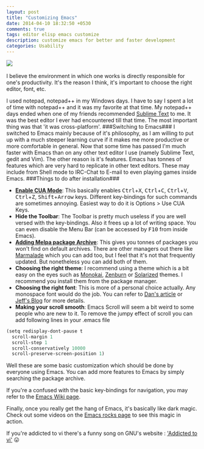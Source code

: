 ```yaml
---
layout: post
title: "Customizing Emacs"
date: 2014-04-10 18:32:50 +0530
comments: true
tags: editor elisp emacs customize
description: customize emacs for better and faster development
categories: Usability
---
```

<img src="https://lh3.googleusercontent.com/ARlXYE_wnAvftBBl2UEvu-z9SpH-q3lyYNukRnNRwbUnXt6fGTP304OloJ3sJ3pSlMr_9QnPr_RxKamv65BFkEUqUEKB0TftIzNuOaiabipF1DNMYLzYReB_40Qr2TbbDndKYzeY5-MPUNmyzH9xmsuhWxmpywT4U5ayHJo2-dGy1W7wRlY2kY7QtTvneNt4OqGGZlqsSZLYM3WVcVwWFxBeJzPxirItCLPzRoRNPfdZZRy6k31JS65TU3WYW-7hvOcTuoZ6vDJSj2K3HyD73dpJ7YjNUwmJB9tjNzy7bqUXm5ftnuG14qPKs1Gtz1jpAGESfgafhUeLQL1pvDWP-VBQDLIwYaXr-XFTatPTgalAAPNd66J-cJ_J0O1OkF1DM-KM4RjqDhLkMOT9-RM5fkrG5_Rnibw32yJho_cGYTyk7523_CnePswMWjMtmMrTI4zyrsaRYVqBjfRxwznHExq1nAwuR-NSmP2EeeLvPYFP6ZSyMWyZCga2K0LH6J9-Qa8aHdkneuQ9ti6w0QGEJHr9HinsGuWBuALKd2H0ZlPxrwhOdKSyEIaWgq2mkt0vL653PCK4sN5zGZZte3kc7LL3I4WZhlN1oaRsXbIRTJaLEYhQTYj4BrRDS-59IHAwl2Ddf_AzsF9r7c6cKs-A2DQL2QpM2Nb5gU5Ae05pIw=w270-h217-no" style="display:block;margin:auto; "><br>
I believe the environment in which one works is directly responsible for one's productivity. It's the reason I think, it's important to choose the right editor, font, etc.
<!-- more -->
I used notepad, notepad++ in my Windows days. I have to say I spent a lot of time with notepad++ and it was my favorite at that time. My notepad++ days ended when one of my friends recommended <a title="Sublime Text" href="http://www.sublimetext.com/" target="_blank">Sublime Text</a> to me. It was the best editor I ever had encountered till that time. The most important thing was that 'it was cross-platform'.
###Switching to Emacs###
I switched to Emacs mainly because of it's philosophy, as I am willing to put up with a much steeper learning curve if it makes me more productive or more comfortable in general. Now that some time has passed I'm much faster with Emacs than on any other text editor I use (namely Sublime Text, gedit and Vim). The other reason is it's features. Emacs has tonnes of features which are very hard to replicate in other text editors. These may include from Shell mode to IRC-Chat to E-mail to even playing games inside Emacs.
###Things to do after installation###

- **[Enable CUA Mode](http://www.emacswiki.org/emacs/CuaMode)**:  This basically enables <kbd>Ctrl</kbd>+<kbd>X</kbd>, <kbd>Ctrl</kbd>+<kbd>C</kbd>, <kbd>Ctrl</kbd>+<kbd>V</kbd>, <kbd>Ctrl</kbd>+<kbd>Z</kbd>, <kbd>Shift</kbd>+<kbd>Arrow</kbd> keys. Different key-bindings for such commands are sometimes annoying. Easiest way to do it is Options > Use CUA Keys.
- **Hide the Toolbar**: The Toolbar is pretty much useless if you are well versed with the key-bindings. Also it frees up a lot of writing space. You can even disable the Menu Bar (can be accessed by <kbd>F10</kbd>  from inside Emacs).
- **[Adding Melpa package Archive](http://melpa.milkbox.net)**: This gives you tonnes of packages you won't find on default archives. There are other managers out there like <a href="http://marmalade-repo.org/" target="_blank">Marmalade</a> which you can add too, but I feel that it's not that frequently updated. But nonetheless you can add both of them.
- **Choosing the right theme**: I recommend using a theme which is a bit easy on the eyes such as [Monokai](http://melpa.milkbox.net/packages/monokai-theme-20140310.1330.el), [Zenburn](http://melpa.milkbox.net/packages/zenburn-theme-20140402.547.el") or [Solarized](http://melpa.milkbox.net/packages/solarized-theme-20140409.338.tar) themes. I recommend you install them from the package manager.
- **Choosing the right font**: This is more of a personal choice actually. Any monospace font would do the job. You can refer to [Dan's article](http://hivelogic.com/articles/top-10-programming-fonts) or [Jeff's Blog](http://blog.codinghorror.com/revisiting-programming-fonts) for more details.
- **Making your scroll smooth**: Emacs Scroll will seem a bit weird to some people who are new to it. To remove the jumpy effect of scroll you can add following lines in your .emacs file


```scheme
(setq redisplay-dont-pause t
  scroll-margin 1
  scroll-step 1
  scroll-conservatively 10000
  scroll-preserve-screen-position 1)
```

Well these are some basic customization which should be done by everyone using Emacs. You can add more features to Emacs by simply searching the package archive.

If you're a confused with the basic key-bindings for navigation, you may refer to the [Emacs Wiki page](http://www.emacswiki.org/emacs/EmacsNewbieKeyReference).

Finally, once you really get the hang of Emacs, it's basically like dark magic. Check out some videos on the [Emacs rocks page](http://emacsrocks.com) to see this magic in action.

If you're addicted to vi there's a funny song on GNU's website : ['Addicted to vi'](http://www.gnu.org/fun/jokes/vi.song.html) :stuck_out_tongue:
